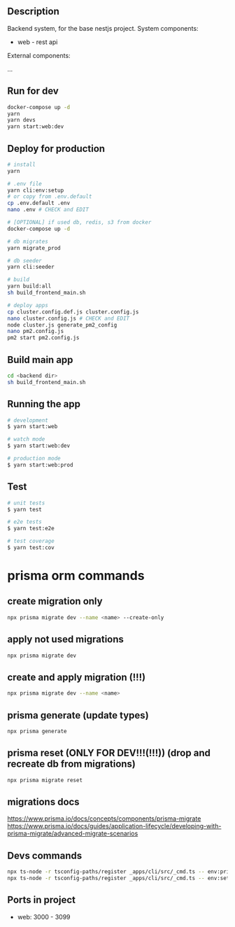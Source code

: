 ## Description

Backend system, for the base nestjs project.
System components:

- web - rest api

External components:

...

## Run for dev

```bash
docker-compose up -d
yarn
yarn devs
yarn start:web:dev
```

## Deploy for production

```bash
# install
yarn

# .env file
yarn cli:env:setup
# or copy from .env.default
cp .env.default .env
nano .env # CHECK and EDIT

# [OPTIONAL] if used db, redis, s3 from docker
docker-compose up -d

# db migrates
yarn migrate_prod

# db seeder
yarn cli:seeder

# build
yarn build:all
sh build_frontend_main.sh

# deploy apps
cp cluster.config.def.js cluster.config.js
nano cluster.config.js # CHECK and EDIT
node cluster.js generate_pm2_config
nano pm2.config.js
pm2 start pm2.config.js
```

## Build main app

```bash
cd <backend dir>
sh build_frontend_main.sh
```

## Running the app

```bash
# development
$ yarn start:web

# watch mode
$ yarn start:web:dev

# production mode
$ yarn start:web:prod
```

## Test

```bash
# unit tests
$ yarn test

# e2e tests
$ yarn test:e2e

# test coverage
$ yarn test:cov
```

# prisma orm commands

## create migration only

```sh
npx prisma migrate dev --name <name> --create-only
```

## apply not used migrations

```sh
npx prisma migrate dev
```

## create and apply migration (!!!)

```sh
npx prisma migrate dev --name <name>
```

## prisma generate (update types)

```sh
npx prisma generate
```

## prisma reset (ONLY FOR DEV!!!(!!!)) (drop and recreate db from migrations)

```sh
npx prisma migrate reset
```

## migrations docs

https://www.prisma.io/docs/concepts/components/prisma-migrate
https://www.prisma.io/docs/guides/application-lifecycle/developing-with-prisma-migrate/advanced-migrate-scenarios

## Devs commands

```sh
npx ts-node -r tsconfig-paths/register _apps/cli/src/_cmd.ts -- env:print_default
npx ts-node -r tsconfig-paths/register _apps/cli/src/_cmd.ts -- env:setup
```

## Ports in project

- web: 3000 - 3099
